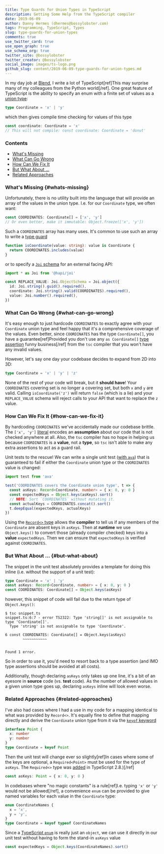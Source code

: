 ```yaml
---
title: Type Guards for Union Types in TypeScript
description: Getting Some Help from the TypeScript compiler
date: 2019-06-09
author: Danny Hermes (dhermes@bossylobster.com)
tags: Programming, TypeScript, Types
slug: type-guards-for-union-types
comments: true
use_twitter_card: true
use_open_graph: true
use_schema_org: true
twitter_site: @bossylobster
twitter_creator: @bossylobster
social_image: images/ts-logo.png
github_slug: content/2019-06-09-type-guards-for-union-types.md
---
```


In my day job at [Blend][1], I write a lot of TypeScript[ref]This may surprise
many of my colleagues from the Python world[/ref]. One great feature of
TypeScript is the ability to specify an enum with a finite set of values
as a [union type][2]:

```typescript
type Coordinate = 'x' | 'y'
```

which then gives compile time checking for values of this type

```typescript
const coordinate: Coordinate = 'x'
// This will not compile: const coordinate: Coordinate = 'donut'
```

### Contents

- [What's Missing](#whats-missing)
- [What Can Go Wrong](#what-can-go-wrong)
- [How Can We Fix It](#how-can-we-fix-it)
- [But What About ...](#but-what-about)
- [Related Approaches](#related-approaches)

### What's Missing {#whats-missing}

Unfortunately, there is no utility built into the language that will provide
an array of the values in the union type. I.e. for our `Coordinate` type, we
often want:

```typescript
const COORDINATES: Coordinate[] = ['x', 'y']
// Or even better, make it immutable: Object.freeze(['x', 'y'])
```

Such a `COORDINATES` array has many uses. It's common to use such an array
to write a [type guard][3]

```typescript
function isCoordinate(value: string): value is Coordinate {
  return COORDINATES.includes(value)
}
```

or to specify a [`Joi` schema][4] for an external facing API:

```typescript
import * as Joi from '@hapi/joi'

const REPLACE_VALUE: Joi.ObjectSchema = Joi.object({
  id: Joi.string().guid().required(),
  coordinate: Joi.string().valid(COORDINATES).required(),
  value: Joi.number().required(),
})
```

### What Can Go Wrong {#what-can-go-wrong}

It's easy enough to just hardcode `COORDINATES` to exactly agree with your
`Coordinate` union type and feel happy that it's a comprehensive coverage of
the values. Even better, since `COORDINATES` has the type `Coordinate[]`, you
have a guarantee[ref]Provided you don't use any
`as Coordinate[]` [type assertion][5] funny business[/ref] from the `tsc`
compiler that you won't have any invalid values.

However, let's say one day your codebase decides to expand from 2D into 3D:

```typescript
type Coordinate = 'x' | 'y' | 'z'
```

None of the rest of your code will break, but it **should have**! Your
`COORDINATES` covering set is no longer a covering set, but both `x` and `y`
are valid. Calling `isCoordinate('z')` will return `false` (which is a lie)
and your `REPLACE_VALUE` schema will reject calls to your API that want to
replace the `z` value.

### How Can We Fix It {#how-can-we-fix-it}

By hardcoding `COORDINATES` we've accidentally made our codebase brittle. The
`['x', 'y']` [literal][11] encodes an **assumption** about our code that is not
checked anywhere at all. Also, the `tsc` compiler has no hope in helping us
because `COORDINATES` is a **value**, not a **type**, so `tsc` isn't able to
make any extra assertions to act as a guard rail.

Unit tests to the rescue! We can write a single unit test ([with `ava`][6])
that is guaranteed to fail if either the `Coordinate` union type or the
`COORDINATES` value is changed:

```typescript
import test from 'ava'

test('COORDINATES covers the Coordinate union type', t => {
  const asKeys: Record<Coordinate, number> = { x: 0, y: 0 }
  const expectedKeys = Object.keys(asKeys).sort()
  // NOTE: Sort `COORDINATES` without mutating it.
  const actualKeys = COORDINATES.concat().sort()
  t.deepEqual(expectedKeys, actualKeys)
})
```

Using the [`Record<>` type][7] allows the **compiler** to tell us if any
members of the `Coordinate` are absent keys in `asKeys`. Then at **runtime**
we use `Object.keys()` to convert those (already compiler checked) keys into
a **value** `expectedKeys`. Then we can ensure that `expectedKeys` is verified
against `COORDINATES`.

### But What About ... {#but-what-about}

The snippet in the unit test absolutely provides a template for doing this
inline (i.e. without the support of a unit test):

```typescript
type Coordinate = 'x' | 'y'
const asKeys: Record<Coordinate, number> = { x: 0, y: 0 }
const COORDINATES: Coordinate[] = Object.keys(asKeys)
```

however, this snippet of code will fail due to the return type of
`Object.keys()`:

```console
$ tsc snippet.ts
snippet.ts:6:7 - error TS2322: Type 'string[]' is not assignable to type 'Coordinate[]'.
  Type 'string' is not assignable to type 'Coordinate'.

6 const COORDINATES: Coordinate[] = Object.keys(asKeys)
        ~~~~~~~~~~~


Found 1 error.

```

So in order to use it, you'd need to resort back to a type assertion (and IMO
type assertions should be avoided at all costs).

Additionally, though declaring `asKeys` only takes up one line, it's a bit
of an eyesore in **source** code (vs. **test** code). As the number of allowed
values in a given union type goes up, declaring `asKeys` inline will look even
worse.

### Related Approaches {#related-approaches}

I've also had cases where I had a use in my code for a mapping identical to what
was provided by `Record<>`. It's equally fine to define that mapping
directly and derive the `Coordinate` union type from it via the
[`keyof` keyword][8]

```typescript
interface Point {
  x: number
  y: number
}
type Coordinate = keyof Point
```

Then the unit test will change ever so slightly[ref]In cases where some of the
keys are optional, a `Required<Point>` must be used for the type of `asKeys`.
The `Required<>` type was [added][9] in TypeScript 2.8.)[/ref]

```typescript
const asKeys: Point = { x: 0, y: 0 }
```

In codebases where "no magic constants" is a rule[ref]I.e. typing `'x'` or
`'y'` would not be allowed[/ref], a convenience `enum` can
be provided to give named variables for each value in the `Coordinate` type:

```typescript
enum CoordinateNames {
  x = 'x',
  y = 'y',
}
type Coordinate = keyof typeof CoordinateNames
```

Since a [TypeScript `enum`][10] is really just an `object`, we can use it
directly in our unit test without having to form the stand-in `asKeys` value

```typescript
const expectedKeys = Object.keys(CoordinateNames).sort()
```

[1]: https://blend.com/careers/
[2]: https://www.typescriptlang.org/docs/handbook/advanced-types.html#union-types
[3]: https://www.typescriptlang.org/docs/handbook/advanced-types.html#type-guards-and-differentiating-types
[4]: https://github.com/hapijs/joi
[5]: https://www.typescriptlang.org/docs/handbook/basic-types.html#type-assertions
[6]: https://github.com/avajs/ava
[7]: https://stackoverflow.com/a/51937036/1068170
[8]: https://mariusschulz.com/blog/typescript-2-1-keyof-and-lookup-types
[9]: https://www.typescriptlang.org/docs/handbook/release-notes/typescript-2-8.html
[10]: https://www.typescriptlang.org/docs/handbook/enums.html
[11]: https://en.wikipedia.org/wiki/Literal_(computer_programming)
